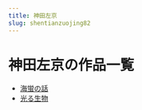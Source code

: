 ```yaml
---
title: 神田左京
slug: shentianzuojing82
---
```


# 神田左京の作品一覧

- [海蛍の話](haiyingnohuae2)
- [光る生物](guangrushengwu96)
